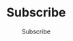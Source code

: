 ---
title: Subscribe
section_title: Subscribe
subtitle: Subscribe 
description: Subscribe 
sitemapExclude: true
---
